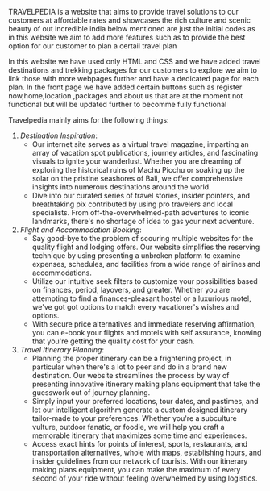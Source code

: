 TRAVELPEDIA is a website that aims to provide travel solutions to our customers at affordable rates and showcases the rich culture and scenic beauty of out incredible india
below mentioned are just the initial codes as in this website we aim to add more features such as to provide the best option for our customer to plan a certail travel plan

In this website we have used only HTML and CSS and we have added travel destinations and trekking packages for our customers to explore we aim to link those with more webpages further and have a dedicated page for each plan.
In the front page we have added certain buttons such as register now,home,location ,packages and about us that are at the moment not functional but will be updated further to becomme fully functional

Travelpedia mainly aims for the following things:
1. *Destination Inspiration*:
   - Our internet site serves as a virtual travel magazine, imparting an array of vacation spot publications, journey articles, and fascinating visuals to ignite your wanderlust. Whether you are dreaming of exploring the historical ruins of Machu Picchu or soaking up the solar on the pristine seashores of Bali, we offer comprehensive insights into numerous destinations around the world.
   - Dive into our curated series of travel stories, insider pointers, and breathtaking pix contributed by using pro travelers and local specialists. From off-the-overwhelmed-path adventures to iconic landmarks, there's no shortage of idea to gas your next adventure.
2. *Flight and Accommodation Booking*:
   - Say good-bye to the problem of scouring multiple websites for the quality flight and lodging offers. Our website simplifies the reserving technique by using presenting a unbroken platform to examine expenses, schedules, and facilities from a wide range of airlines and accommodations.
   - Utilize our intuitive seek filters to customize your possibilities based on finances, period, layovers, and greater. Whether you are attempting to find a finances-pleasant hostel or a luxurious motel, we've got got options to match every vacationer's wishes and options.
   - With secure price alternatives and immediate reserving affirmation, you can e-book your flights and motels with self assurance, knowing that you're getting the quality cost for your cash.
3. *Travel Itinerary Planning*:
   - Planning the proper itinerary can be a frightening project, in particular when there's a lot to peer and do in a brand new destination. Our website streamlines the process by way of presenting innovative itinerary making plans equipment that take the guesswork out of journey planning.
   - Simply input your preferred locations, tour dates, and pastimes, and let our intelligent algorithm generate a custom designed itinerary tailor-made to your preferences. Whether you're a subculture vulture, outdoor fanatic, or foodie, we will help you craft a memorable itinerary that maximizes some time and experiences.
   - Access exact hints for points of interest, sports, restaurants, and transportation alternatives, whole with maps, establishing hours, and insider guidelines from our network of tourists. With our itinerary making plans equipment, you can make the maximum of every second of your ride without feeling overwhelmed by using logistics.
